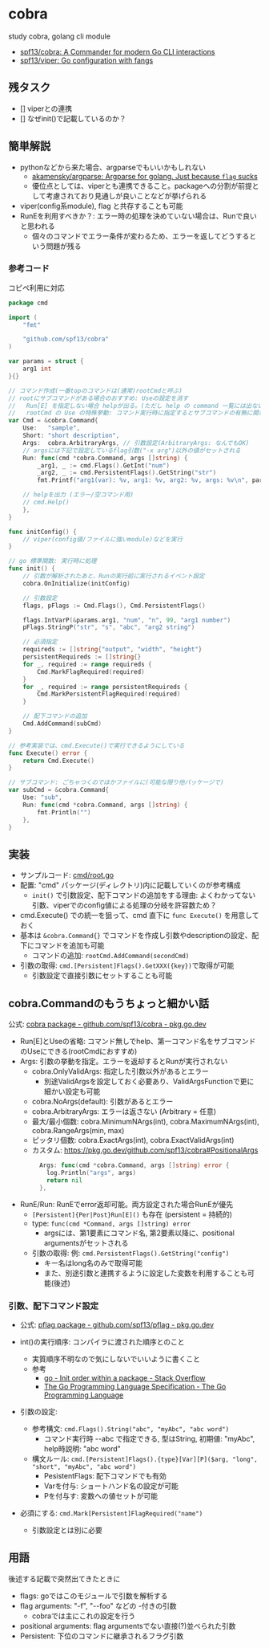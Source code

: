 # cobra

study cobra, golang cli module

- [spf13/cobra: A Commander for modern Go CLI interactions](https://github.com/spf13/cobra)
- [spf13/viper: Go configuration with fangs](https://github.com/spf13/viper)

## 残タスク

- [] viperとの連携
- [] なぜinit()で記載しているのか？

## 簡単解説

- pythonなどから来た場合、argparseでもいいかもしれない
  - [akamensky/argparse: Argparse for golang. Just because `flag` sucks](https://github.com/akamensky/argparse)
  - 優位点としては、viperとも連携できること。packageへの分割が前提として考慮されており見通しが良いことなどが挙げられる
- viper(config系module), flag と共存することも可能
- RunEを利用すべきか？: エラー時の処理を決めていない場合は、Runで良いと思われる
  - 個々のコマンドでエラー条件が変わるため、エラーを返してどうするという問題が残る

### 参考コード

コピペ利用に対応

```go
package cmd

import (
	"fmt"

	"github.com/spf13/cobra"
)

var params = struct {
	arg1 int
}{}

// コマンド作成(一番topのコマンドは(通常)rootCmdと呼ぶ)
// rootにサブコマンドがある場合のおすすめ: Useの設定を消す
//   Run[E] を指定しない場合 helpが出る。(ただし help の command 一覧には出ない)
//   rootCmd の Use の特殊挙動: コマンド実行時に指定するとサブコマンドの有無に関わらず強制実行される
var Cmd = &cobra.Command{
	Use:   "sample",
	Short: "short description",
	Args:  cobra.ArbitraryArgs, // 引数設定(ArbitraryArgs: なんでもOK)
	// argsには下記で設定しているflag引数("-x arg")以外の値がセットされる
	Run: func(cmd *cobra.Command, args []string) {
		_arg1, _ := cmd.Flags().GetInt("num")
		_arg2, _ := cmd.PersistentFlags().GetString("str")
		fmt.Printf("arg1(var): %v, arg1: %v, arg2: %v, args: %v\n", params.arg1, _arg1, _arg2, args)

    // helpを出力 (エラー/空コマンド用)
    // cmd.Help()
	},
}

func initConfig() {
	// viper(config値/ファイルに強いmodule)などを実行
}

// go 標準関数: 実行時に処理
func init() {
	// 引数が解析されたあと、Runの実行前に実行されるイベント設定
	cobra.OnInitialize(initConfig)

	// 引数設定
	flags, pFlags := Cmd.Flags(), Cmd.PersistentFlags()

	flags.IntVarP(&params.arg1, "num", "n", 99, "arg1 number")
	pFlags.StringP("str", "s", "abc", "arg2 string")

	// 必須指定
	requireds := []string{"output", "width", "height"}
	persistentRequireds := []string{}
	for _, required := range requireds {
		Cmd.MarkFlagRequired(required)
	}
	for _, required := range persistentRequireds {
		Cmd.MarkPersistentFlagRequired(required)
	}

	// 配下コマンドの追加
	Cmd.AddCommand(subCmd)
}

// 参考実装では、cmd.Execute()で実行できるようにしている
func Execute() error {
	return Cmd.Execute()
}

// サブコマンド: ごちゃつくのでほかファイルに(可能な限り他パッケージで)
var subCmd = &cobra.Command{
	Use: "sub",
	Run: func(cmd *cobra.Command, args []string) {
		fmt.Println("")
	},
}
```


## 実装

- サンプルコード: [cmd/root.go](./cmd/root.go)
- 配置: "cmd" パッケージ(ディレクトリ)内に記載していくのが参考構成
  - `init()` で引数設定、配下コマンドの追加をする理由: よくわかってない 引数、viperでのconfig値による処理の分岐を許容数ため？
- cmd.Execute() での統一を狙って、cmd 直下に `func Execute()` を用意しておく
- 基本は `&cobra.Command{}` でコマンドを作成し引数やdescriptionの設定、配下にコマンドを追加も可能
  - コマンドの追加: `rootCmd.AddCommand(secondCmd)`
- 引数の取得: `cmd.[Persistent]Flags().GetXXX({key})`で取得が可能
  - 引数設定で直接引数にセットすることも可能

## cobra.Commandのもうちょっと細かい話

公式: [cobra package \- github\.com/spf13/cobra \- pkg\.go\.dev](https://pkg.go.dev/github.com/spf13/cobra#Command)

- Run[E]とUseの省略: コマンド無しでhelp、第一コマンド名をサブコマンドのUseにできる(rootCmdにおすすめ)
- Args: 引数の挙動を指定。エラーを返却するとRunが実行されない
  - cobra.OnlyValidArgs: 指定した引数以外があるとエラー
    - 別途ValidArgsを設定しておく必要あり、ValidArgsFunctionで更に細かい設定も可能
  - cobra.NoArgs(default): 引数があるとエラー
  - cobra.ArbitraryArgs: エラーは返さない (Arbitrary = 任意)
  - 最大/最小個数: cobra.MinimumNArgs(int), cobra.MaximumNArgs(int), cobra.RangeArgs(min, max)
  - ピッタリ個数: cobra.ExactArgs(int), cobra.ExactValidArgs(int)
  - カスタム: https://pkg.go.dev/github.com/spf13/cobra#PositionalArgs
    ```go
      Args: func(cmd *cobra.Command, args []string) error {
        log.Println("args", args)
        return nil
      },
    ```
- RunE/Run: RunEでerror返却可能。両方設定された場合RunEが優先
  - `[Persistent]{Per|Post}Run[E]()` も存在 (persistent = 持続的)
  - type: `func(cmd *Command, args []string) error`
    - argsには、第1要素にコマンド名, 第2要素以降に、positional argumentsがセットされる
  - 引数の取得: 例: `cmd.PersistentFlags().GetString("config")`
    - キー名はlong名のみで取得可能
    - また、別途引数と連携するように設定した変数を利用することも可能(後述)

### 引数、配下コマンド設定

- 公式: [pflag package \- github\.com/spf13/pflag \- pkg\.go\.dev](https://pkg.go.dev/github.com/spf13/pflag#FlagSet)

- int()の実行順序: コンパイラに渡された順序とのこと
  - 実質順序不明なので気にしないでいいように書くこと
  - 参考
    - [go \- Init order within a package \- Stack Overflow](https://stackoverflow.com/questions/32829538/init-order-within-a-package)
    - [The Go Programming Language Specification \- The Go Programming Language](https://go.dev/ref/spec#Package_initialization)
- 引数の設定:
  - 参考構文: `cmd.Flags().String("abc", "myAbc", "abc word")`
    - コマンド実行時 --abc で指定できる,  型はString, 初期値: "myAbc", help時説明: "abc word"
  - 構文ルール: `cmd.[Persistent]Flags().{type}[Var][P]($arg, "long", "short", "myAbc", "abc word")`
    - PesistentFlags: 配下コマンドでも有効
    - Varを付与: ショートハンド名の設定が可能
    - Pを付与す: 変数への値セットが可能
- 必須にする: `cmd.Mark[Persistent]FlagRequired("name")`
  - 引数設定とは別に必要

## 用語

後述する記載で突然出てきたときに

- flags: goではこのモジュールで引数を解析する
- flag arguments: "-f", "--foo" などの -付きの引数
  - cobraでは主にこれの設定を行う
- positional arguments: flag argumentsでない直接(?)並べられた引数
- Persistent: 下位のコマンドに継承されるフラグ引数
